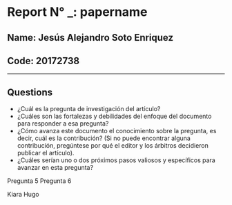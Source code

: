 # Report N° _: **papername** 

## Name: Jesús Alejandro Soto Enriquez
## Code: 20172738


***
## __Questions__

- ¿Cuál es la pregunta de investigación del artículo?
-  ¿Cuáles son las fortalezas y debilidades del enfoque del documento para responder a esa pregunta?
-  ¿Cómo avanza este documento el conocimiento sobre la pregunta, es decir, cuál es la contribución? (Si
no puede encontrar alguna contribución, pregúntese por qué el editor y los árbitros decidieron publicar
el artículo).
-  ¿Cuáles serían uno o dos próximos pasos valiosos y específicos para avanzar en esta pregunta?

Pregunta 5
Pregunta 6


Kiara Hugo